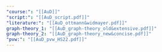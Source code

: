 ```yaml
---
"course:": "[[AuD]]"
"script:": "[[AuD_script.pdf]]"
"literature:": "[[AuD_ottmann&widmayer.pdf]]"
graph-theory_1: "[[AuD_graph-theory_old&extensive.pdf]]"
graph-theory_2: "[[AuD_graph-theory_new&concise.pdf]]"
"pvw:": "[[AuD_pvw_HS22.pdf]]"
---
```

